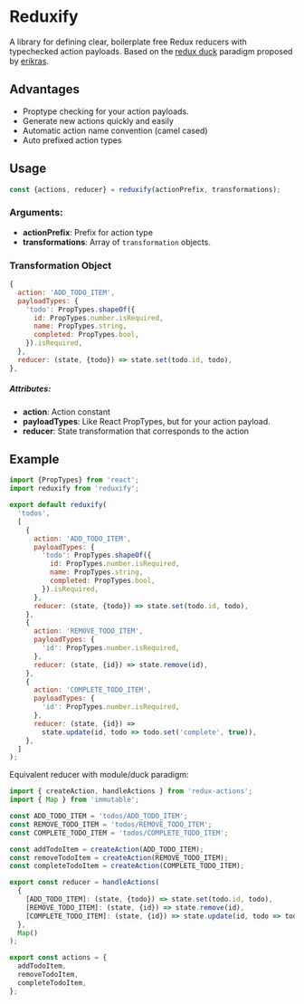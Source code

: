 # Reduxify
A library for defining clear, boilerplate free Redux reducers with typechecked action payloads. Based on the [redux duck](https://github.com/erikras/ducks-modular-redux) paradigm proposed by [erikras](https://github.com/erikras/).

## Advantages
- Proptype checking for your action payloads.
- Generate new actions quickly and easily
- Automatic action name convention (camel cased)
- Auto prefixed action types

## Usage
```js
const {actions, reducer} = reduxify(actionPrefix, transformations);
```
### Arguments:
- **actionPrefix**: Prefix for action type
- **transformations**: Array of `transformation` objects.

### Transformation Object
```js
{
  action: 'ADD_TODO_ITEM',
  payloadTypes: {
    'todo': PropTypes.shapeOf({
      id: PropTypes.number.isRequired,
      name: PropTypes.string,
      completed: PropTypes.bool,
    }).isRequired,
  },
  reducer: (state, {todo}) => state.set(todo.id, todo),
},
```
##### Attributes:
- **action**: Action constant
- **payloadTypes**: Like React PropTypes, but for your action payload.
- **reducer**: State transformation that corresponds to the action

## Example
```js
import {PropTypes} from 'react';
import reduxify from 'reduxify';

export default reduxify(
  'todos',
  [
    {
      action: 'ADD_TODO_ITEM',
      payloadTypes: {
        'todo': PropTypes.shapeOf({
          id: PropTypes.number.isRequired,
          name: PropTypes.string,
          completed: PropTypes.bool,
        }).isRequired,
      },
      reducer: (state, {todo}) => state.set(todo.id, todo),
    },
    {
      action: 'REMOVE_TODO_ITEM',
      payloadTypes: {
        'id': PropTypes.number.isRequired,
      },
      reducer: (state, {id}) => state.remove(id),
    },
    {
      action: 'COMPLETE_TODO_ITEM',
      payloadTypes: {
        'id': PropTypes.number.isRequired,
      },
      reducer: (state, {id}) =>
        state.update(id, todo => todo.set('complete', true)),
    },
  ]
);
```

Equivalent reducer with module/duck paradigm:
```js
import { createAction, handleActions } from 'redux-actions';
import { Map } from 'immutable';

const ADD_TODO_ITEM = 'todos/ADD_TODO_ITEM';
const REMOVE_TODO_ITEM = 'todos/REMOVE_TODO_ITEM';
const COMPLETE_TODO_ITEM = 'todos/COMPLETE_TODO_ITEM';

const addTodoItem = createAction(ADD_TODO_ITEM);
const removeTodoItem = createAction(REMOVE_TODO_ITEM);
const completeTodoItem = createAction(COMPLETE_TODO_ITEM);

export const reducer = handleActions(
  {
    [ADD_TODO_ITEM]: (state, {todo}) => state.set(todo.id, todo),
    [REMOVE_TODO_ITEM]: (state, {id}) => state.remove(id),
    [COMPLETE_TODO_ITEM]: (state, {id}) => state.update(id, todo => todo.set('complete', true)),
  },
  Map()
);

export const actions = {
  addTodoItem,
  removeTodoItem,
  completeTodoItem,
};
```
